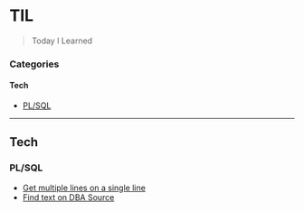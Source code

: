# TIL

> Today I Learned

### Categories

#### Tech

* [PL/SQL](#plsql)

---

## Tech

### PL/SQL

- [Get multiple lines on a single line](plsql/multiple-lines.md)
- [Find text on DBA Source](plsql/find-dba-source.md)

